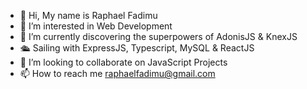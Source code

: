 - 👋 Hi, My name is Raphael Fadimu
- 👀 I’m interested in Web Development
- 🌱 I’m currently discovering the superpowers of AdonisJS & KnexJS
- 🛳 Sailing with ExpressJS, Typescript, MySQL & ReactJS
- 💞️ I’m looking to collaborate on JavaScript Projects
- 📫 How to reach me raphaelfadimu@gmail.com

<!---
Drifty-Cyber/Drifty-Cyber is a ✨ special ✨ repository because its `README.md` (this file) appears on your GitHub profile.
You can click the Preview link to take a look at your changes.
--->
